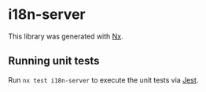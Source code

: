 # i18n-server

This library was generated with [Nx](https://nx.dev).

## Running unit tests

Run `nx test i18n-server` to execute the unit tests via [Jest](https://jestjs.io).
